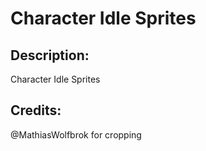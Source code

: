 # Character Idle Sprites

## Description: 

Character Idle Sprites

## Credits: 

@MathiasWolfbrok for cropping

